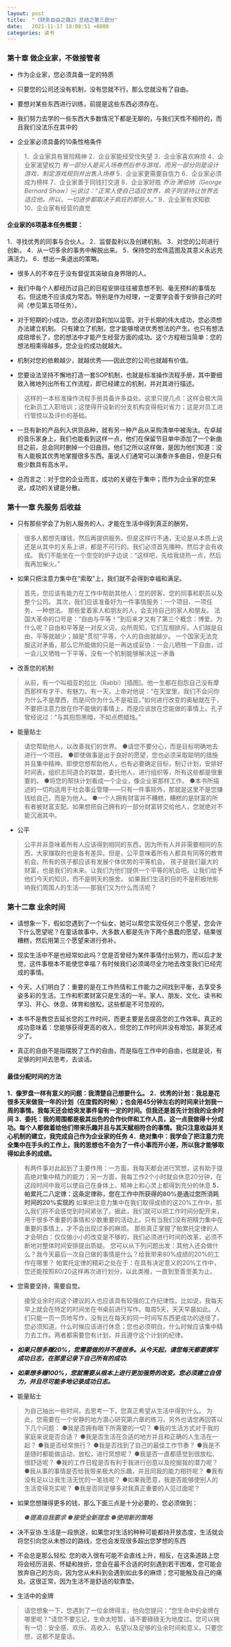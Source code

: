 ```yaml
---
layout: post
title:  "《财务自由之路2》总结之第三部分"
date:   2021-11-17 18:08:51 +0800
categories: 读书
---
```


### 第十章 做企业家，不做接管者
-  作为企业家，您必须具备一定的特质
-  只要您的公司还没有机制，没有您就不行，那么您就没有了自由。

-  要想对某些东西进行训练，前提是这些东西必须存在。
-  我们努力去学的一些东西大多数情况下都是无聊的，与我们天性不相符的，而且我们没法乐在其中的

-  企业家必须具备的10条性格条件
> 1．企业家具有冒险精神
> 2．企业家能经受住失望
> 3．企业家喜欢麻烦
> 4．企业家渴望权力
> _有一部分人是买入场券然后参与游戏，而另一部分则是设计游戏，制定游戏规则并出售入场券_
> 5．企业家更需要自信力
> 6．企业家必须成为榜样
> 7．企业家善于同钱打交道
> 8．企业家好胜
> _乔治·萧伯纳（George Bernard Shaw）￼说过：“正常人使自己适应世界，疯子则坚持让世界去适应他。所以，一切进步都取决于疯狂的那些人。”_
> 9．企业家有求知欲
> 10．企业家有经营的直觉

#### 企业家的6项基本任务概要：
1．寻找优秀的同事与合伙人。
2．监督盈利以及创建机制。
3．对您的公司进行创新。
4．从一切多余的事务中解脱出来。
5．保持您的宏伟蓝图及其意义永远充满活力。
6．想出一条退出的策略。

-  很多人的不幸在于没有督促其突破自身界限的人。

-  我们中每个人都经历过自己的日程安排往往被意想不到、毫无预料的事情左右。但这绝不应该成为常态。特别是作为经理，一定要学会善于安排自己的时间（参见第五项任务）。

-  对于短期的小成功，您必须对盈利加以监管。对于长期的伟大成功，您必须想办法建立机制。
只有建立了机制，您才能够增进优秀想法的产生。也只有想法成倍增长了，您的想法中才能产生经营方面的成功。这个方程相当简单：您的想法相乘得越多，您企业的成功就越大。

-  机制对您的依赖越少，就越优秀——因此您的公司也就越有价值。

-  您要设法坚持不懈地打造一套SOP机制，也就是标准操作流程手册，其中要细致入微地列出所有工作流程，即已经建立的机制，并对其进行描述。
> 这样的一本标准操作流程手册具备许多益处。这里只提几点：这样会极大简化新员工入职培训；这使得开设新的分支机构变得相对省力；这是对员工进行管控以及评价的基础。

-  一旦有新的产品列入供货品种，就有另一种产品从采购清单中被淘汰。在卓越的音乐家身上，我们也能看到这样一点，他们在保留节目单中添加了一个新曲目之前，总会同时删掉一个旧曲目。他们之所以这样做，是因为他们知道：没有人能极其优秀地掌握很多东西。虽说人们通常可以演奏许多曲目，但是只有极少数具有高水平。

- 总而言之：对于您的企业而言，成功的关键在于集中；而作为企业家的您来说，成功的关键是分散。

### 第十一章 先服务 后收益

- 只有那些学会了为别人服务的人，才能在生活中得到真正的酬劳。
> 很多人都想先赚钱，然后再提供服务。但是这样行不通，无论是从本质上说还是从其中的关系上讲，都是不可行的。我们必须首先播种，然后才会有收成。
> 我们不能坐在一个空空的炉子边说：“这样吧，先给我烧热一点，然后我再加柴火。”

- 如果只把注意力集中在“索取”上，我们就不会得到幸福和满足。

> 首先，您应该有能力在工作中帮助其他人：您的顾客、您的同事和职员以及整个公司。
> 其次，我们应该准备好为一件事情服务：一个项目、一项任务、一种想法。
> 那些爱着家人和朋友的人，会支持自己的家人和朋友。
> 法国大革命的口号是：“自由与平等！”到后来才又有了第三个概念：博爱。为什么呢？自由和平等是一对反义词，众所周知，它们互相排斥。人们越是自由，平等就越少；越是“贯彻”平等，个人的自由就越少。
> 一个国家无法克服这对矛盾，那么它所能做的只是一再达成妥协：一会儿牺牲一下自由，过一会儿又牺牲一下平等，没有一个机制能够解决这一矛盾

- 改善您的机制
> 从前，有一个叫祖亚的拉比（Rabbi）[插图]。他一生都在抱怨自己没有摩西那样有才干、有魅力。有一天，上帝对他说：“在天堂里，我们不会问你为什么不是摩西，而是问你为什么不是祖亚。”如何进行改变的奥秘就在于，不要把注意力放在你不能做的事情上，而是应该放在您能做的事情上。孔子曾经说过：“与其抱怨黑暗，不如点燃蜡烛。”

- 能量贴士
> 请您帮助他人，以改善我们的世界。
> ●请您不要分心，而是目标明确地去进行一个项目。
> ●即使做事是出于良好的愿望，您也必须采取聪明的措施并且集中精神。即使您想帮助他人，也有必要确定目标，制订计划，安排好时间表，组织志同道合的联盟，委托他人，进行组织等，所有这些都是很重要的。
> ●将您的帮扶计划看成一个企业，像企业家那样工作。
> ●本书所描述的一切均适用于社会事业管理——只有一件事除外，那就是这里不是您赚钱给自己，而是为他人。
> ●一个人拥有财富并不糟糕，糟糕的是财富的所有者被财富支配。如果想把自己拥有的一部分财富转交给他人，您就绝对不能沉溺其中。

- 公平
> 公平并非意味着所有人应该得到相同的东西，因为所有人并非需要相同的东西，大家赚取的也是各有差异。但是，公平意味着所有人都具有同等的教育机会。所有的孩子都应该有发展个体优势的平等机会。
> 孩子是我们最大的财富，也是我们的未来。让我们为他们提供一个平等的机会吧。让我们给予他们今天的知识，而不是明天的施舍。
> 如果我们生活的目的不是积极地影响我们周围人的生活——那我们又为什么而活呢？

### 第十二章 业余时间

- 请想象一下，假如您遇到了一个仙女，她可以帮您实现任何三个愿望，您会许下什么愿望呢？在童话故事中，大多数人都是先许下两个愚蠢的愿望，结果很糟糕，然后用第三个愿望来进行弥补。

- 现实生活中不是也经常如此吗？您是否曾经为某件事情付出努力，而以后才发觉，这件事根本不能使您幸福？有时候我们必须竭尽全力地去改变我们已经完成的事情。

- 今天，人们明白了：重要的是在工作热情和工作能力之间找到平衡，去享受多姿多彩的生活。工作和积累财富只是生活的一半。家人、朋友、文化、读书和学习、开心、休息、体育和放松，这些都是不可忽视的。

- 本书不是教您去延长您的工作时间，而更主要是去提高您的工作效率。真正的成功意味着：您能够获得更高的收入，但您的工作时间并没有增加，甚至还减少了。

- 真正的自由不是指摆脱了工作的自由，而是指在工作中的自由，也就是说，有足够的时间去思考，去谈话。

#### 最佳分配时间的方法

**1．像罗盘一样有意义的问题：我清楚自己想要什么。**
**2．优秀的计划：我总是花很多天来做我一年的计划（在度假的时候）；也会用45分钟左右的时间来计划我一周的事情。我每天还会给突发事件留有一定的时间。但我还是首先计划我的业余时间**
**3．委托：我的周围都是极其出色的合作伙伴和工作人员，这一点我做得十分成功。每个人都做着给他们带来乐趣并且与其天赋相符合的事情。我只注意收益并关心机制的建立，我完成自己作为企业家的任务**
**4．绝对集中：我学会了把注意力完全集中在手头的工作上，我的思想也不会为了一件小事而开小差，所以我才能够取得如此多的成绩。**
> 有两件事对此起到了主要作用：一方面，我每天都会进行冥想，这有助于提高绝对集中精力的能力；另一方面，我每工作2个小时就会休息20分钟，在这段时间中我可以使自己在身体上、精神上和心灵上都得到充分的休息
**5．帕累托二八定律：这条定律称，您在工作中所获得的80%是通过您所消耗时间的20%实现的**
> 如果把注意力集中在我们取得成绩的这20%工作中，那么我们将不会感觉到时间紧张了。据此，我们就可以把工作时间分配开来，用于很多不重要的事情和少数重要的活动上。只有当我们没有把精力集中在重要的事情上，才不会出现过多的麻烦。
> 那些真正掌握了帕累托定律的人才会明白：仅仅做小小的改变是不够的，我们必须进行时间的改革，必须不断地对整体时间安排提出质疑。
> 您可以从下列问题出发：其他人还会做什么？我今天最后一次自己做的事情是什么？给我带来80%成绩的20%的工作在哪里？
> 帕累托定律的精彩之处在于：在具有决定意义的20%工作中，您还能按照80/20这样再次进行划分，以此类推，一直到至善至美为止。

- 您需要坚持，需要自觉。
> 接受业余时间这个建议的人也应该具有较强的工作纪律性。比如说，我每天早上就会在特定的时间坐在书桌前进行写作。每周5天，天天早晨如此。人们只能一页一页地写作，没有比在每天的同一时间写东西更成功的途径了。
> 您必须知道，什么时候应该进行休息；您也必须明白，什么时候应该集中精力去工作。两者都需要您有计划，并且遵守这个计划的纪律。

 - _**如果只想多赚20%，您需要做的并不是很多。从今天起，请您每天都要撰写成功日志，在那里记录下自己所有的成功.**_
 - _**如果想多赚100%，您就需要从根本上进行更加强势的改变。您必须建立自信力，并且尽可能多地记录成功日志。**_


- 能量贴士
> 为自己抽出一些时间，去思考一下，您真正希望从生活中得到什么。
> 为此，您需要在一个安静的地方潜心研究第六章的练习，另外也请您再回答以下几个问题：
> ●我是否拥有眼下所需要的一切？
> ●我的生活方式对于我的家庭来说是否合适？
> ●我是否生活在合适的地方并且和正确的人生活在一起？
> ●我是否经常旅行？
> ●我是否找到了自己的最佳工作节奏？
> ●我是不是随时都能做运动，放松，进行冥想呢？
> ●我是否一直都感觉到很放松、很舒适呢？
> ●我的工作日程是否有利于我进行创意以及挖掘我的潜力呢？
> ●我从事的事情是否给我带来极大的乐趣，并且同我的能力相符呢？
> ●我有没有足以让我生活无忧的一笔钱呢？
> ●如果我愿意，我是否能够使别人的生活变得充实呢？
> ●我是否同足够多对我真正重要的人见过面呢？

- 如果您想赚得更多的钱，那么下面三点是十分必要的，您必须做到：
> _**●提高自我要求**_
> _**●接受全新理念**_
> _**●使用新的策略**_

- 决不妥协.生活是一段旅途，如果您对生活的种种可能都持开放态度，生活就会将您引向您从未想过的路线，您也会发现很多超出您梦想的东西

- 不会总是那么轻松. 您的收入很有可能不会直线上升，相反，在这条道路上您将会经历沮丧、怀疑和挫折，您会在最不合适的时刻遇到若干困难，您可能会放弃自己的方向，因为您从未料到会遇到如此多的麻烦；您可能触及自己的痛处。这很正常，因为生活不是舒适的软靠垫。

- 生活中的金牌
> 请您想象一下，您遇到了一位金牌得主，他向您提问：“您生命中的金牌在哪里呢？”请您不要忘记，生命太短暂，请不要碌碌无为地度过。您可以拥有一切：安全感、欢乐、高收入、名望以及足够的业余时间和意义。只要您想，这都不是童话。
